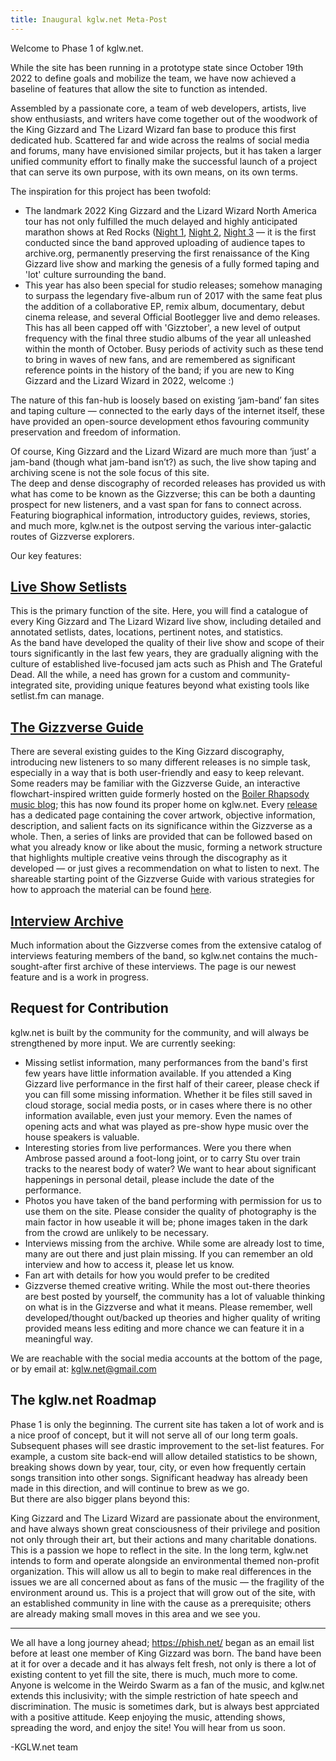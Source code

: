 ```yaml
---
title: Inaugural kglw.net Meta-Post
---
```


Welcome to Phase 1 of kglw.net.  

While the site has been running in a prototype state since October 19th 2022 to define goals and mobilize the team, we have now achieved a baseline of features that allow the site to function as intended<!-- spread like lava rise like bread -->.
<!--snippet-->

Assembled by a passionate core, a team of web developers, artists, live show enthusiasts, and writers have come together out of the woodwork of the King Gizzard and The Lizard Wizard fan base to produce this first dedicated hub. Scattered far and wide across the realms of social media and forums, many have envisioned similar projects, but it has taken a larger unified community effort to finally make the successful launch of a project that can serve its own purpose, with its own means, on its own terms.  

The inspiration for this project has been twofold:  
* The landmark 2022 King Gizzard and the Lizard Wizard North America tour has not only fulfilled the much delayed and highly anticipated marathon shows at Red Rocks ([Night 1](../setlists/2022/10/10/red-rocks-amphitheatre-morrison-co.html), [Night 2](../setlists/2022/10/11/red-rocks-amphitheatre-morrison-co.html), [Night 3](../setlists/2022/11/02/red-rocks-amphitheatre-morrison-co.html) — it is the first conducted since the band approved uploading of audience tapes to archive.org, permanently preserving the first renaissance of the King Gizzard live show and marking the genesis of a fully formed taping and 'lot' culture surrounding the band.
* This year has also been special for studio releases; somehow managing to surpass the legendary five-album run of 2017 with the same feat plus the addition of a collaborative EP, remix album, documentary, debut cinema release, and several Official Bootlegger live and demo releases. This has all been capped off with 'Gizztober', a new level of output frequency with the final three studio albums of the year all unleashed within the month of October. Busy periods of activity such as these tend to bring in waves of new fans, and are remembered as significant reference points in the history of the band; if you are new to King Gizzard and the Lizard Wizard in 2022, welcome :)

The nature of this fan-hub is loosely based on existing ‘jam-band’ fan sites and taping culture — connected to the early days of the internet itself, these have provided an open-source development ethos favouring community preservation and freedom of information.  

Of course, King Gizzard and the Lizard Wizard are much more than ‘just’ a jam-band (though what jam-band isn’t?) as such, the live show taping and archiving scene is not the sole focus of this site.  
The deep and dense discography of recorded releases has provided us with what has come to be known as the Gizzverse; this can be both a daunting prospect for new listeners, and a vast span for fans to connect across. Featuring biographical information, introductory guides, reviews, stories, and much more, kglw.net is the outpost serving the various inter-galactic routes of Gizzverse explorers.

Our key features:

## [Live Show Setlists](../shows/)

This is the primary function of the site. Here, you will find a catalogue of every King Gizzard and The Lizard Wizard live show, including detailed and annotated setlists, dates, locations, pertinent notes, and statistics.  
As the band have developed the quality of their live show and scope of their tours significantly in the last few years, they are gradually aligning with the culture of established live-focused jam acts such as Phish and The Grateful Dead. All the while, a need has grown for a custom and community-integrated site, providing unique features beyond what existing tools like setlist.fm can manage.  

## [The Gizzverse Guide](../gizzverse-guide/)  

There are several existing guides to the King Gizzard discography, introducing new listeners to so many different releases is no simple task, especially in a way that is both user-friendly and easy to keep relevant. Some readers may be familiar with the Gizzverse Guide, an interactive flowchart-inspired written guide formerly hosted on the [Boiler Rhapsody music blog](http://boilerrhapsody.com); this has now found its proper home on kglw.net. 
Every [release](../releases) has a dedicated page containing the cover artwork, objective information, description, and salient facts on its significance within the Gizzverse as a whole. Then, a series of links are provided that can be followed based on what you already know or like about the music, forming a network structure that highlights multiple creative veins through the discography as it developed — or just gives a recommendation on what to listen to next.
The shareable starting point of the Gizzverse Guide with various strategies for how to approach the material can be found [here](https://www.kglw.net/gizzverse-guide).

## [Interview Archive](../interviews)  

Much information about the Gizzverse comes from the extensive catalog of interviews featuring members of the band, so kglw.net contains the much-sought-after first archive of these interviews. The page is our newest feature and is a work in progress.

## Request for Contribution  

kglw.net is built by the community for the community, and will always be strengthened by more input. We are currently seeking:  
* Missing setlist information, many performances from the band's first few years have little information available. If you attended a King Gizzard live performance in the first half of their career, please check if you can fill some missing information. Whether it be files still saved in cloud storage, social media posts, or in cases where there is no other information available, even just your memory. Even the names of opening acts and what was played as pre-show hype music over the house speakers is valuable.
* Interesting stories from live performances. Were you there when Ambrose passed around a foot-long joint, or to carry Stu over train tracks to the nearest body of water? We want to hear about significant happenings in personal detail, please include the date of the performance.
* Photos you have taken of the band performing with permission for us to use them on the site. Please consider the quality of photography is the main factor in how useable it will be; phone images taken in the dark from the crowd are unlikely to be necessary.
* Interviews missing from the archive. While some are already lost to time, many are out there and just plain missing. If you can remember an old interview and how to access it, please let us know.
* Fan art with details for how you would prefer to be credited
* Gizzverse themed creative writing. While the most out-there theories are best posted by yourself, the community has a lot of valuable thinking on what is in the Gizzverse and what it means. Please remember, well developed/thought out/backed up theories and higher quality of writing provided means less editing and more chance we can feature it in a meaningful way.
<!--* Other King Gizzard-based community projects. Are you working on something else and not sure how to connect it with other fans? Let us know, we may be able to collaborate, or at least feature it.-->

We are reachable with the social media accounts at the bottom of the page, or by email at: kglw.net@gmail.com

## The kglw.net Roadmap

Phase 1 is only the beginning. The current site has taken a lot of work and is a nice proof of concept, but it will not serve all of our long term goals. Subsequent phases will see drastic improvement to the set-list features. For example, a custom site back-end will allow detailed statistics to be shown, breaking shows down by year, tour, city, or even how frequently certain songs transition into other songs. Significant headway has already been made in this direction, and will continue to brew as we go.  
But there are also bigger plans beyond this:

King Gizzard and The Lizard Wizard are passionate about the environment, and have always shown great consciousness of their privilege and position not only through their art, but their actions and many charitable donations.
This is a passion we hope to reflect in the site. In the long term, kglw.net intends to form and operate alongside an environmental themed non-profit organization. This will allow us all to begin to make real differences in the issues we are all concerned about as fans of the music — the fragility of the environment around us.
This is a project that will grow out of the site, with an established community in line with the cause as a prerequisite; others are already making small moves in this area and we see you.

---

We all have a long journey ahead; https://phish.net/ began as an email list before at least one member of King Gizzard was born. The band have been at it for over a decade and it has always felt fresh, not only is there a lot of existing content to yet fill the site, there is much, much more to come.  
Anyone is welcome in the Weirdo Swarm as a fan of the music, and kglw.net extends this inclusivity; with the simple restriction of hate speech and discrimination. The music is sometimes dark, but is always best apprciated with a positive attitude. 
Keep enjoying the music, attending shows, spreading the word, and enjoy the site! You will hear from us soon.

-KGLW.net team
